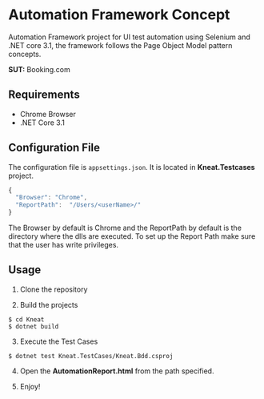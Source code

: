 ﻿# Automation Framework Concept

Automation Framework project for UI test automation using Selenium and .NET core 3.1, the framework follows the Page Object Model pattern concepts.

**SUT:** Booking.com

## Requirements

* Chrome Browser
* .NET Core 3.1

## Configuration File

The configuration file is `appsettings.json`. It is located in **Kneat.Testcases** project.


```javascript
{
  "Browser": "Chrome",
  "ReportPath":  "/Users/<userName>/"
}
```

The Browser by default is Chrome and the ReportPath by default is the directory where the dlls are executed.
To set up the Report Path make sure that the user has write privileges.

## Usage

1. Clone the repository

2. Build the projects

```
$ cd Kneat
$ dotnet build
```

3. Execute the Test Cases

```
$ dotnet test Kneat.TestCases/Kneat.Bdd.csproj
```

4. Open the **AutomationReport.html** from the path specified.

5. Enjoy!



